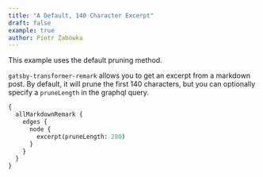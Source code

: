 ```yaml
---
title: "A Default, 140 Character Excerpt"
draft: false
example: true
author: Piotr Żabówka
---
```


This example uses the default pruning method.

`gatsby-transformer-remark` allows you to get an excerpt from a markdown post. By default, it will prune the first 140 characters, but you can optionally specify a `pruneLength` in the graphql query.

```graphql
{
  allMarkdownRemark {
    edges {
      node {
        excerpt(pruneLength: 280)
      }
    }
  }
}
```
